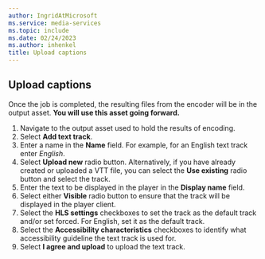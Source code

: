 ```yaml
---
author: IngridAtMicrosoft
ms.service: media-services
ms.topic: include
ms.date: 02/24/2023
ms.author: inhenkel
title: Upload captions
---
```


## Upload captions

Once the job is completed, the resulting files from the encoder will be in the output asset.  **You will use this asset going forward.**

1. Navigate to the output asset used to hold the results of encoding.
1. Select **Add text track**.
1. Enter a name in the **Name** field. For example, for an English text track enter *English*.
1. Select **Upload new** radio button. Alternatively, if you have already created or uploaded a VTT file, you can select the **Use existing** radio button and select the track.
1. Enter the text to be displayed in the player in the **Display name** field.
1. Select either **Visible** radio button to ensure that the track will be displayed in the player client.
1. Select the **HLS settings** checkboxes to set the track as the default track and/or set forced. For English, set it as the default track.
1. Select the **Accessibility characteristics** checkboxes to identify what accessibility guideline the text track is used for.
1. Select **I agree and upload** to upload the text track.
